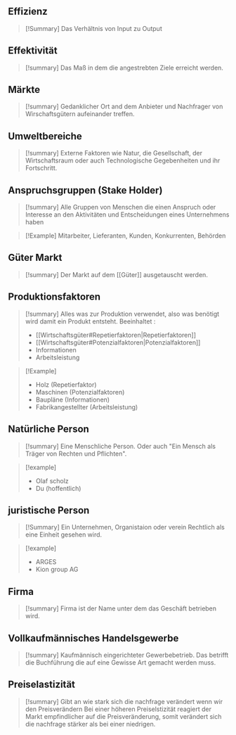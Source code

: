 ## Effizienz

>[!Summary]
>Das Verhältnis von Input zu Output

## Effektivität

>[!summary]
>Das Maß in dem die angestrebten Ziele erreicht werden.

## Märkte 

>[!summary]
>Gedanklicher Ort and dem Anbieter und Nachfrager von Wirschaftsgütern aufeinander treffen.

## Umweltbereiche 

>[!summary]
>Externe Faktoren wie Natur, die Gesellschaft, der Wirtschaftsraum oder auch Technologische Gegebenheiten und ihr Fortschritt.

## Anspruchsgruppen (Stake Holder)

>[!summary]
>Alle Gruppen von Menschen die einen Anspruch oder Interesse an den Aktivitäten und Entscheidungen eines Unternehmens haben

>[!Example]
>Mitarbeiter, Lieferanten, Kunden, Konkurrenten, Behörden

## Güter Markt

>[!summary]
>Der Markt auf dem [[Güter]] ausgetauscht werden.

## Produktionsfaktoren

>[!summary]
>Alles was zur Produktion verwendet, also was benötigt wird damit ein Produkt entsteht.
>Beeinhaltet :
>- [[Wirtschaftsgüter#Repetierfaktoren|Repetierfaktoren]]
>- [[Wirtschaftsgüter#Potenzialfaktoren|Potenzialfaktoren]]
>- Informationen
>- Arbeitsleistung

>[!Example]
>- Holz (Repetierfaktor)
>- Maschinen (Potenzialfaktoren)
>- Baupläne (Informationen)
>- Fabrikangestellter (Arbeitsleistung)

## Natürliche Person

>[!summary]
>Eine Menschliche Person.
>Oder auch "Ein Mensch als Träger von Rechten und Pflichten".

>[!example]
>- Olaf scholz
>- Du (hoffentlich) 

## juristische Person

>[!Summary]
>Ein Unternehmen, Organistaion oder verein Rechtlich als eine Einheit gesehen wird.

>[!example]
>- ARGES
>- Kion group AG

## Firma

>[!summary]
>Firma ist der Name unter dem das  Geschäft betrieben wird.

## Vollkaufmännisches Handelsgewerbe

>[!summary]
>Kaufmännisch eingerichteter Gewerbebetrieb. Das betrifft die Buchführung die auf eine Gewisse Art gemacht werden muss.

## Preiselastizität

>[!summary]
>Gibt an wie stark sich die nachfrage verändert wenn wir den Preisverändern
>Bei einer höheren Preiselstizität reagiert der Markt empfindlicher auf die Preisveränderung, somit verändert sich die nachfrage stärker als bei einer niedrigen. 